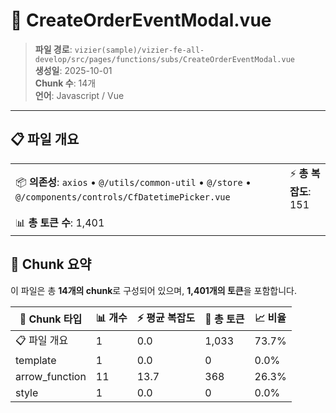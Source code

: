 # 📄 CreateOrderEventModal.vue

> **파일 경로**: `vizier(sample)/vizier-fe-all-develop/src/pages/functions/subs/CreateOrderEventModal.vue`  
> **생성일**: 2025-10-01  
> **Chunk 수**: 14개  
> **언어**: Javascript / Vue
---





## 📋 파일 개요

| | |
|--|--|
| 📦 **의존성**: `axios` • `@/utils/common-util` • `@/store` • `@/components/controls/CfDatetimePicker.vue` | ⚡ **총 복잡도**: 151 |
| 📊 **총 토큰 수**: 1,401 |  |






## 🧩 Chunk 요약

이 파일은 총 **14개의 chunk**로 구성되어 있으며, **1,401개의 토큰**을 포함합니다.

| 🧩 Chunk 타입 | 📊 개수 | ⚡ 평균 복잡도 | 📝 총 토큰 | 📈 비율 |
|---------------|--------|-------------|----------|--------|
| 📋 파일 개요 | 1 | 0.0 | 1,033 | 73.7% |
| template | 1 | 0.0 | 0 | 0.0% |
| arrow_function | 11 | 13.7 | 368 | 26.3% |
| style | 1 | 0.0 | 0 | 0.0% |

